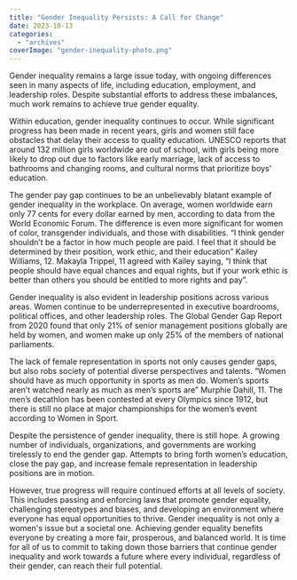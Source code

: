 ```yaml
---
title: "Gender Inequality Persists: A Call for Change"
date: 2023-10-13
categories: 
  - "archives"
coverImage: "gender-inequality-photo.png"
---
```


Gender inequality remains a large issue today, with ongoing differences seen in many aspects of life, including education, employment, and leadership roles. Despite substantial efforts to address these imbalances, much work remains to achieve true gender equality.

Within education, gender inequality continues to occur. While significant progress has been made in recent years, girls and women still face obstacles that delay their access to quality education. UNESCO reports that around 132 million girls worldwide are out of school, with girls being more likely to drop out due to factors like early marriage, lack of access to bathrooms and changing rooms, and cultural norms that prioritize boys' education.

The gender pay gap continues to be an unbelievably blatant example of gender inequality in the workplace. On average, women worldwide earn only 77 cents for every dollar earned by men, according to data from the World Economic Forum. The difference is even more significant for women of color, transgender individuals, and those with disabilities. “I think gender shouldn’t be a factor in how much people are paid. I feel that it should be determined by their position, work ethic, and their education” Kailey Williams, 12. Makayla Trippel, 11 agreed with Kailey saying, “I think that people should have equal chances and equal rights, but if your work ethic is better than others you should be entitled to more rights and pay”.

Gender inequality is also evident in leadership positions across various areas. Women continue to be underrepresented in executive boardrooms, political offices, and other leadership roles. The Global Gender Gap Report from 2020 found that only 21% of senior management positions globally are held by women, and women make up only 25% of the members of national parliaments.

The lack of female representation in sports not only causes gender gaps, but also robs society of potential diverse perspectives and talents. “Women should have as much opportunity in sports as men do. Women’s sports aren’t watched nearly as much as men’s sports are” Murphie Dahill, 11. The men’s decathlon has been contested at every Olympics since 1912, but there is still no place at major championships for the women’s event according to Women in Sport.

Despite the persistence of gender inequality, there is still hope. A growing number of individuals, organizations, and governments are working tirelessly to end the gender gap. Attempts to bring forth women’s education, close the pay gap, and increase female representation in leadership positions are in motion.

However, true progress will require continued efforts at all levels of society. This includes passing and enforcing laws that promote gender equality, challenging stereotypes and biases, and developing an environment where everyone has equal opportunities to thrive. Gender inequality is not only a women's issue but a societal one. Achieving gender equality benefits everyone by creating a more fair, prosperous, and balanced world. It is time for all of us to commit to taking down those barriers that continue gender inequality and work towards a future where every individual, regardless of their gender, can reach their full potential.
